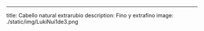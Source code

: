 ---
title: Cabello natural extrarubio
description: Fino y extrafino
image: ./static/img/LukiNui1de3.png